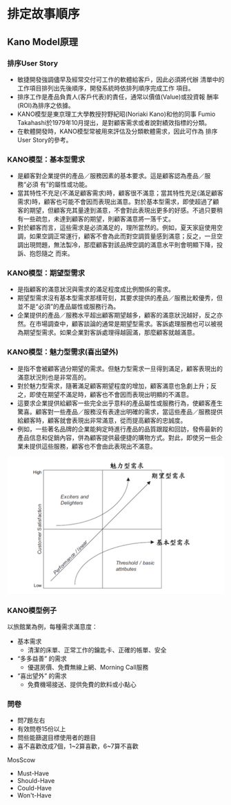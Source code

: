 # 排定故事順序

## Kano Model原理

### 排序User Story

- 敏捷開發強調儘早及經常交付可工作的軟體給客戶，因此必須將代辦 清單中的工作項目排列出先後順序，開發系統時依排列順序完成工作 項目。
- 排序工作是產品負責人(客戶代表)的責任，通常以價值(Value)或投資報 酬率(ROI)為排序之依據。
- KANO模型是東京理工大學教授狩野紀昭(Noriaki Kano)和他的同事 Fumio Takahashi於1979年10月提出，是對顧客需求或者說對績效指標的分類。
- 在軟體開發時，KANO模型常被用來評估及分類軟體需求，因此可作為 排序User Story的參考。

### KANO模型：基本型需求

- 是顧客對企業提供的產品／服務因素的基本要求。這是顧客認為產品／服務“必須 有”的屬性或功能。
- 當其特性不充足(不滿足顧客需求)時，顧客很不滿意；當其特性充足(滿足顧客需求)時，顧客也可能不會因而表現出滿意。對於基本型需求，即使超過了顧客的期望，但顧客充其量達到滿意，不會對此表現出更多的好感。不過只要稍有一些疏忽，未達到顧客的期望，則顧客滿意將一落千丈。
- 對於顧客而言，這些需求是必須滿足的，理所當然的。例如，夏天家庭使用空調，如果空調正常運行，顧客不會為此而對空調質量感到滿意；反之，一旦空調出現問題，無法製冷，那麼顧客對該品牌空調的滿意水平則會明顯下降，投訴、抱怨隨之 而來。

### KANO模型：期望型需求

- 是指顧客的滿意狀況與需求的滿足程度成比例關係的需求。
- 期望型需求沒有基本型需求那樣苛刻，其要求提供的產品／服務比較優秀，但並不是“必須”的產品屬性或服務行為。
- 企業提供的產品／服務水平超出顧客期望越多，顧客的滿意狀況越好，反之亦然。在市場調查中，顧客談論的通常是期望型需求。客訴處理服務也可以被視為期望型需求。如果企業對客訴處理得越圓滿，那麼顧客就越滿意。

### KANO模型：魅力型需求(喜出望外)

- 是指不會被顧客過分期望的需求。但魅力型需求一旦得到滿足，顧客表現出的滿意狀況則也是非常高的。
- 對於魅力型需求，隨著滿足顧客期望程度的增加，顧客滿意也急劇上升；反之，即使在期望不滿足時，顧客也不會因而表現出明顯的不滿意。
- 這要求企業提供給顧客一些完全出乎意料的產品屬性或服務行為，使顧客產生驚喜。顧客對一些產品／服務沒有表達出明確的需求，當這些產品／服務提供給顧客時，顧客就會表現出非常滿意，從而提高顧客的忠誠度。
- 例如，一些著名品牌的企業能夠定時進行產品的品質跟蹤和回訪，發佈最新的產品信息和促銷內容，併為顧客提供最便捷的購物方式。對此，即使另一些企業未提供這些服務，顧客也不會由此表現出不滿意。

![KANO](/.gitbook/assets/2020-11-06-09-59-07.png)

### KANO模型例子

以旅館業為例，每種需求滿意度：

- 基本需求
  - 清潔的床單、正常工作的鑰匙卡、正確的帳單、安全
- “多多益善” 的需求
  - 優選房價、免費無線上網、Morning Call服務
- “喜出望外” 的需求
  - 免費機場接送、提供免費的飲料或小點心

### 問卷

- 問7題左右
- 有效問卷15份以上
- 問些能篩選目標使用者的題目
- 喜不喜歡改成7個，1~2算喜歡，6~7算不喜歡

MosScow

- Must-Have
- Should-Have
- Could-Have
- Won't-Have
